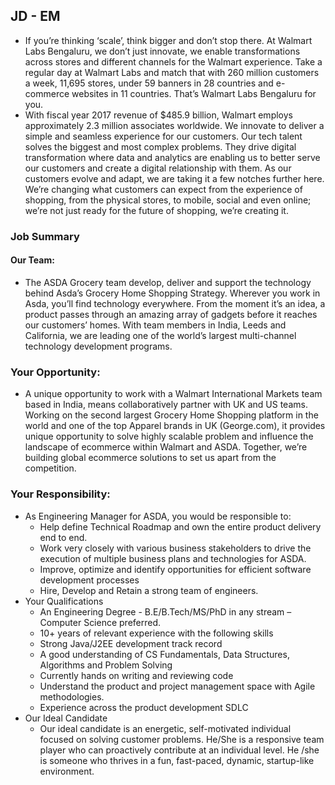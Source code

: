 ## JD - EM 

- If you’re thinking ‘scale’, think bigger and don’t stop there. At Walmart Labs Bengaluru, we don’t just innovate, we enable transformations across stores and different channels for the Walmart experience. Take a regular day at Walmart Labs and match that with 260 million customers a week, 11,695 stores, under 59 banners in 28 countries and e-commerce websites in 11 countries. That’s Walmart Labs Bengaluru for you. 
- With fiscal year 2017 revenue of $485.9 billion, Walmart employs approximately 2.3 million associates worldwide. We innovate to deliver a simple and seamless experience for our customers. Our tech talent solves the biggest and most complex problems. They drive digital transformation where data and analytics are enabling us to better serve our customers and create a digital relationship with them. As our customers evolve and adapt, we are taking it a few notches further here. We’re changing what customers can expect from the experience of shopping, from the physical stores, to mobile, social and even online; we’re not just ready for the future of shopping, we’re creating it.

### Job Summary
#### Our Team:
- The ASDA Grocery team develop, deliver and support the technology behind Asda’s  Grocery Home Shopping Strategy. Wherever you work in Asda, you’ll find technology everywhere. From the moment it’s an idea, a product passes through an amazing array of gadgets before it reaches our customers’ homes. With team members in India, Leeds and California, we are leading one of the world’s largest multi-channel technology development programs. 
### Your Opportunity:
- A unique opportunity to work with a Walmart International Markets team based in India, means collaboratively partner with UK and US teams. Working on the second largest Grocery Home Shopping platform in the world and one of the top Apparel brands in UK (George.com), it provides unique opportunity to solve highly scalable problem and influence the landscape of ecommerce within Walmart and ASDA. Together, we’re building global ecommerce solutions to set us apart from the competition.
### Your Responsibility:
- As Engineering Manager for ASDA, you would be responsible to:
    - Help define Technical Roadmap and own the entire product delivery end to end.
    - Work very closely with various business stakeholders to drive the execution of multiple business plans and technologies for ASDA. 
    - Improve, optimize and identify opportunities for efficient software development processes
    - Hire, Develop and Retain a strong team of engineers.
- Your Qualifications
    - An Engineering Degree - B.E/B.Tech/MS/PhD in any stream – Computer Science preferred.
    - 10+ years of relevant experience with the following skills
    - Strong Java/J2EE development track record
    - A good understanding of CS Fundamentals, Data Structures, Algorithms and Problem Solving
    - Currently hands on writing and reviewing code
    - Understand the product and project management space with Agile methodologies.
    - Experience across the product development SDLC
- Our Ideal Candidate
    - Our ideal candidate is an energetic, self-motivated individual focused on solving customer problems.    He/She is a responsive team player who can proactively contribute at an individual level. He /she is someone who thrives in a fun, fast-paced, dynamic, startup-like environment.
 
